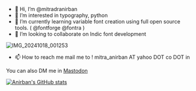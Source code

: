 - 👋 Hi, I’m @mitradranirban
- 👀 I’m interested in typography, python
- 🌱 I’m currently learning variable font creation using full open source tools.  ( @fontforge @fontra )
- 💞️ I’m looking to collaborate on Indic font development

![IMG_20241018_001253](https://github.com/user-attachments/assets/6d9a68a0-5605-4a4a-9c30-6fd4e26bf6bf)

- 📫 How to reach me mail me to !
mitra_anirban AT yahoo DOT co DOT in

You can also DM me in [Mastodon](https://typo.social/@mitradranirban)

[![Anirban's GitHub stats](https://github-readme-stats.vercel.app/api?username=mitradranirban)](https://github.com/anuraghazra/github-readme-stats)

<!---
mitradranirban/mitradranirban is a ✨ special ✨ repository because its `README.md` (this file) appears on your GitHub profile.
You can click the Preview link to take a look at your changes.
--->
